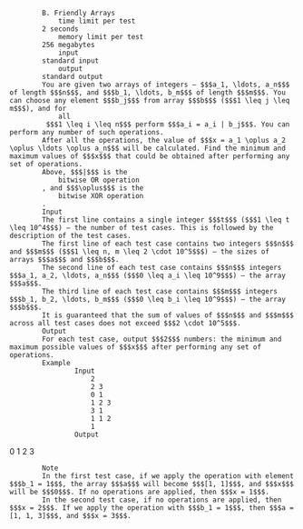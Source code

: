 			B. Friendly Arrays
				time limit per test
			2 seconds
				memory limit per test
			256 megabytes
				input
			standard input
				output
			standard output
			You are given two arrays of integers — $$$a_1, \ldots, a_n$$$ of length $$$n$$$, and $$$b_1, \ldots, b_m$$$ of length $$$m$$$. You can choose any element $$$b_j$$$ from array $$$b$$$ ($$$1 \leq j \leq m$$$), and for 
				all
			 $$$1 \leq i \leq n$$$ perform $$$a_i = a_i | b_j$$$. You can perform any number of such operations.
			After all the operations, the value of $$$x = a_1 \oplus a_2 \oplus \ldots \oplus a_n$$$ will be calculated. Find the minimum and maximum values of $$$x$$$ that could be obtained after performing any set of operations.
			Above, $$$|$$$ is the 
				bitwise OR operation
			, and $$$\oplus$$$ is the 
				bitwise XOR operation
			.
			Input
			The first line contains a single integer $$$t$$$ ($$$1 \leq t \leq 10^4$$$) — the number of test cases. This is followed by the description of the test cases.
			The first line of each test case contains two integers $$$n$$$ and $$$m$$$ ($$$1 \leq n, m \leq 2 \cdot 10^5$$$) — the sizes of arrays $$$a$$$ and $$$b$$$.
			The second line of each test case contains $$$n$$$ integers $$$a_1, a_2, \ldots, a_n$$$ ($$$0 \leq a_i \leq 10^9$$$) — the array $$$a$$$.
			The third line of each test case contains $$$m$$$ integers $$$b_1, b_2, \ldots, b_m$$$ ($$$0 \leq b_i \leq 10^9$$$) — the array $$$b$$$.
			It is guaranteed that the sum of values of $$$n$$$ and $$$m$$$ across all test cases does not exceed $$$2 \cdot 10^5$$$.
			Output
			For each test case, output $$$2$$$ numbers: the minimum and maximum possible values of $$$x$$$ after performing any set of operations.
			Example
					Input
						2
						2 3
						0 1
						1 2 3
						3 1
						1 1 2
						1
					Output
					
0 1
2 3

			Note
			In the first test case, if we apply the operation with element $$$b_1 = 1$$$, the array $$$a$$$ will become $$$[1, 1]$$$, and $$$x$$$ will be $$$0$$$. If no operations are applied, then $$$x = 1$$$.
			In the second test case, if no operations are applied, then $$$x = 2$$$. If we apply the operation with $$$b_1 = 1$$$, then $$$a = [1, 1, 3]$$$, and $$$x = 3$$$.
